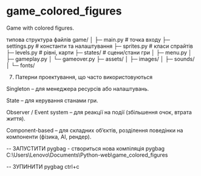 # game_colored_figures
Game with colored figures.

типова структура файлів
game/
│
├─ main.py            # точка входу
├─ settings.py        # константи та налаштування
├─ sprites.py         # класи спрайтів
├─ levels.py          # рівні, карти
├─ states/            # сцени/стани гри
│   ├─ menu.py
│   ├─ gameplay.py
│   └─ gameover.py
├─ assets/
│   ├─ images/
│   ├─ sounds/
│   └─ fonts/


7. Патерни проектування, що часто використовуються

Singleton – для менеджера ресурсів або налаштувань.

State – для керування станами гри.

Observer / Event system – для реакції на події (збільшення очок, втрата життя).

Component-based – для складних об’єктів, розділення поведінки на компоненти (фізика, AI, рендер).


-- ЗАПУСТИТИ pygbag - створиться нова компіляція
    pygbag C:\Users\Lenovo\Documents\Python-web\game_colored_figures

-- ЗУПИНИТИ pygbag
    ctrl+c
    